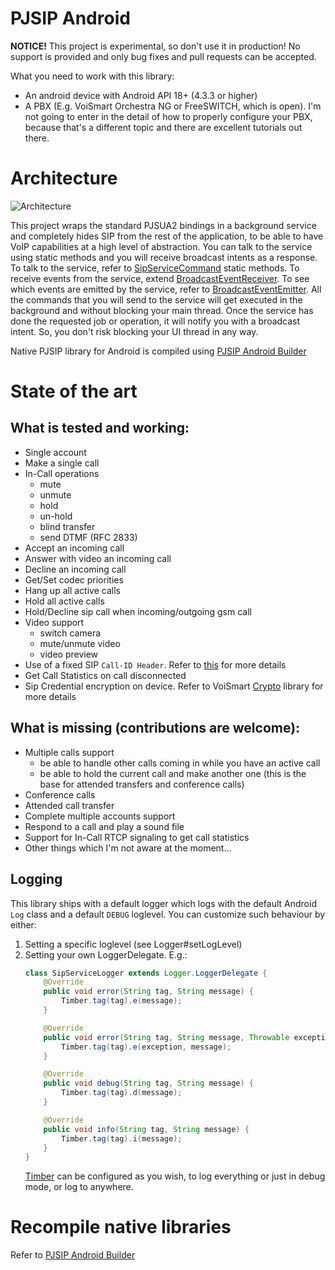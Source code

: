 # PJSIP Android
**NOTICE!** This project is experimental, so don't use it in production! No support is provided and only bug fixes and pull requests can be accepted.

What you need to work with this library:
- An android device with Android API 18+ (4.3.3 or higher)
- A PBX (E.g. VoiSmart Orchestra NG or FreeSWITCH, which is open). I'm not going to enter in the detail of how to properly configure your PBX, because that's a different topic and there are excellent tutorials out there.

# Architecture
![Architecture](https://github.com/VoiSmart/pjsip-android/blob/master/pjsip-android.png "Architecture")

This project wraps the standard PJSUA2 bindings in a background service and completely hides SIP from the rest of the application, to be able to have VoIP capabilities at a high level of abstraction. You can talk to the service using static methods and you will receive broadcast intents as a response. To talk to the service, refer to [SipServiceCommand](https://github.com/VoiSmart/pjsip-android/blob/master/sipservice/src/main/java/net/gotev/sipservice/SipServiceCommand.java) static methods. To receive events from the service, extend [BroadcastEventReceiver](https://github.com/VoiSmart/pjsip-android/blob/master/sipservice/src/main/java/net/gotev/sipservice/BroadcastEventReceiver.java). To see which events are emitted by the service, refer to [BroadcastEventEmitter](https://github.com/VoiSmart/pjsip-android/blob/master/sipservice/src/main/java/net/gotev/sipservice/BroadcastEventEmitter.java). All the commands that you will send to the service will get executed in the background and without blocking your main thread. Once the service has done the requested job or operation, it will notify you with a broadcast intent. So, you don't risk blocking your UI thread in any way.

Native PJSIP library for Android is compiled using [PJSIP Android Builder](https://github.com/VoiSmart/pjsip-android-builder)

# State of the art
## What is tested and working:
- Single account
- Make a single call
- In-Call operations
  - mute
  - unmute
  - hold
  - un-hold
  - blind transfer
  - send DTMF (RFC 2833)
- Accept an incoming call
- Answer with video an incoming call
- Decline an incoming call
- Get/Set codec priorities
- Hang up all active calls
- Hold all active calls
- Hold/Decline sip call when incoming/outgoing gsm call
- Video support
  - switch camera
  - mute/unmute video
  - video preview
- Use of a fixed SIP `Call-ID Header`. Refer to [this](https://github.com/VoiSmart/pjsip-android-builder/tree/master/patches/fixed_callid) for more details
- Get Call Statistics on call disconnected
- Sip Credential encryption on device. Refer to VoiSmart [Crypto](https://github.com/VoiSmart/crypto) library for more details

## What is missing (contributions are welcome):
- Multiple calls support
  - be able to handle other calls coming in while you have an active call
  - be able to hold the current call and make another one (this is the base for attended transfers and conference calls)
- Conference calls
- Attended call transfer
- Complete multiple accounts support
- Respond to a call and play a sound file
- Support for In-Call RTCP signaling to get call statistics
- Other things which I'm not aware at the moment...

## Logging
This library ships with a default logger which logs with the default Android `Log` class and a default `DEBUG` loglevel.
You can customize such behaviour by either:

1. Setting a specific loglevel (see Logger#setLogLevel)
2. Setting your own LoggerDelegate. E.g.:
    ```java
    class SipServiceLogger extends Logger.LoggerDelegate {
        @Override
        public void error(String tag, String message) {
            Timber.tag(tag).e(message);
        }

        @Override
        public void error(String tag, String message, Throwable exception) {
            Timber.tag(tag).e(exception, message);
        }

        @Override
        public void debug(String tag, String message) {
            Timber.tag(tag).d(message);
        }

        @Override
        public void info(String tag, String message) {
            Timber.tag(tag).i(message);
        }
    }
    ```
    [Timber](https://github.com/JakeWharton/timber) can be configured as you wish, to log everything or just in debug mode, or log to anywhere.

# Recompile native libraries
Refer to [PJSIP Android Builder](https://github.com/VoiSmart/pjsip-android-builder)

